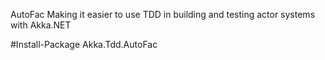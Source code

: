 
AutoFac Making it easier to use TDD in building and testing actor systems with Akka.NET

#Install-Package Akka.Tdd.AutoFac
